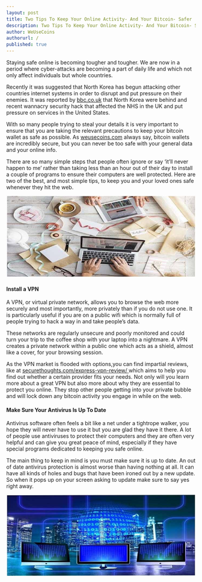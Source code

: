```yaml
---
layout: post
title: Two Tips To Keep Your Online Activity- And Your Bitcoin- Safer
description: Two Tips To Keep Your Online Activity- And Your Bitcoin- Safer
author: WeUseCoins
authorurl: /
published: true
---
```


<p>Staying safe online is becoming tougher and tougher. We are now in a period where cyber-attacks are becoming a part of daily life and which not only affect individuals but whole countries. </p>

<p>Recently it was suggested that North Korea has begun attacking other countries internet systems in order to disrupt and put pressure on their enemies. It was reported by <a href="https://www.bbc.co.uk/">bbc.co.uk</a> that North Korea were behind and recent wannacry security hack that affected the NHS in the UK and put pressure on services in the United States.</p>

<p>With so many people trying to steal your details it is very important to ensure that you are taking the relevant precautions to keep your bitcoin wallet as safe as possible. As <a href="/">weusecoins.com</a> always say, bitcoin wallets are incredibly secure, but you can never be too safe with your general data and your online info. </p>

<p>There are so many simple steps that people often ignore or say ‘it’ll never happen to me’ rather than taking less than an hour out of their day to install a couple of programs to ensure their computers are well protected. Here are two of the best, and most simple tips, to keep you and your loved ones safe whenever they hit the web.</p>

<center><img src="/images/btc-vpn-security-01.jpg" alt="btc vpn security"></center>

<h4>Install a VPN</h4>

<p>A VPN, or virtual private network, allows you to browse the web more securely and most importantly, more privately than if you do not use one. It is particularly useful if you are on a public wifi which is normally full of people trying to hack a way in and take people’s data. </p>

<p>These networks are regularly unsecure and poorly monitored and could turn your trip to the coffee shop with your laptop into a nightmare. A VPN creates a private network within a public one which acts as a shield, almost like a cover, for your browsing session. </p>

<p>As the VPN market is flooded with options,you can find impartial reviews, like at <a href="https://securethoughts.com/express-vpn-review/">securethoughts.com/express-vpn-review/ </a> which aims to help you find out whether a certain provider fits your needs. Not only will you learn more about a great VPN but also more about why they are essential to protect you online. They stop other people getting into your private bubble and will lock down any bitcoin activity you engage in while on the web.</p>

<h4>Make Sure Your Antivirus Is Up To Date</h4>

<p>Antivirus software often feels a bit like a net under a tightrope walker, you hope they will never have to use it but you are glad they have it there. A lot of people use antiviruses to protect their computers and they are often very helpful and can give you great peace of mind, especially if they have special programs dedicated to keeping you safe online. </p>

<p>The main thing to keep in mind is you must make sure it is up to date. An out of date antivirus protection is almost worse than having nothing at all. It can have all kinds of holes and bugs that have been ironed out by a new update. So when it pops up on your screen asking to update make sure to say yes right away.</p>

<center><img src="/images/btc-vpn-security-02.jpg" alt="btc vpn security"></center>
